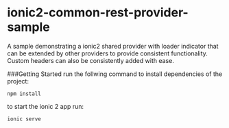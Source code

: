 # ionic2-common-rest-provider-sample
A sample demonstrating a ionic2 shared provider with loader indicator that can be extended by other providers to provide consistent functionality. Custom headers can also be consistently added with ease.

###Getting Started
run the follwing command to install dependencies of the project:
```
npm install
```

to start the ionic 2 app run:
```
ionic serve
```
